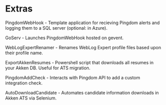 # Extras

PingdomWebHook - Template application for recieving Pingdom alerts and logging them to a SQL server (optional: in Azure).  

GoServ - Launches PingdomWebHook hosted on gevent. 

WebLogExpertRenamer - Renames WebLog Expert profile files based upon their profile name.

ExportAkkenResumes - Powershell script that downloads all resumes in your Akken DB. Useful for ATS migration.

PingdomAddCheck - Interacts with Pingdom API to add a custom integration check.

AutoDownloadCandidate - Automates candidate information downloads in Akken ATS via Selenium.
